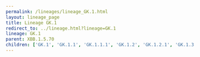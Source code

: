 ```yaml
---
permalink: /lineages/lineage_GK.1.html
layout: lineage_page
title: Lineage GK.1
redirect_to: ../lineage.html?lineage=GK.1
lineage: GK.1
parent: XBB.1.5.70
children: ['GK.1', 'GK.1.1', 'GK.1.1.1', 'GK.1.2', 'GK.1.2.1', 'GK.1.3', 'GK.1.4', 'GK.1.5', 'GK.1.6', 'GK.1.6.1', 'GK.1.7', 'GK.1.8', 'GK.1.8.1', 'GK.1.9', 'GK.1.10', 'GK.1.11', 'GK.1.11.1']
---
```

